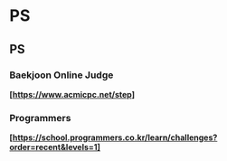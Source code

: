 # PS
## PS 

### Baekjoon Online Judge
**[https://www.acmicpc.net/step]**

### Programmers
**[https://school.programmers.co.kr/learn/challenges?order=recent&levels=1]**
